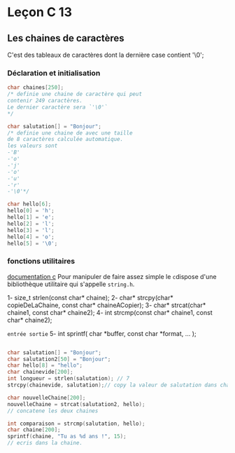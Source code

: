 # Leçon C 13
## Les chaines de caractères

C'est des tableaux de caractères dont la dernière case contient '\0';

### Déclaration et initialisation
```c
char chaines[250]; 
/* definie une chaine de caractère qui peut
contenir 249 caractères. 
Le dernier caractère sera `'\0'`
*/

char salutation[] = "Bonjour";
/* definie une chaine de avec une taille 
de 8 caractères calculée automatique.
les valeurs sont 
-'B'
-'o'
-'j'
-'o'
-'u'
-'r'
-'\0'*/

char hello[6]; 
hello[0] = 'h';
hello[1] = 'e';
hello[2] = 'l';
hello[3] = 'l';
hello[4] = 'o';
hello[5] = '\0';
```

### fonctions utilitaires
[documentation c](https://en.cppreference.com/w/c/string/byte/strlen)
Pour manipuler de faire assez simple le `c`dispose d'une bibliothèque utilitaire qui s'appelle `string.h`.

1- size_t strlen(const char* chaine);
2- char* strcpy(char* copieDeLaChaine, const char* chaineACopier);
3- char* strcat(char* chaine1, const char* chaine2);
4- int strcmp(const char* chaine1, const char* chaine2);

`entrée sortie`
5- int sprintf(  char  *buffer, const  char  *format, ... );
```c

char salutation[] = "Bonjour";
char salutation2[50] = "Bonjour";
char hello[8] = "hello";
char chainevide[200];
int longueur = strlen(salutation); // 7
strcpy(chainevide, salutation);// copy la valeur de salutation dans chainevide

char nouvelleChaine[200];
nouvelleChaine = strcat(salutation2, hello); 
// concatene les deux chaines 

int comparaison = strcmp(salutation, hello);
char chaine[200];
sprintf(chaine, "Tu as %d ans !", 15);
// ecris dans la chaine.
```